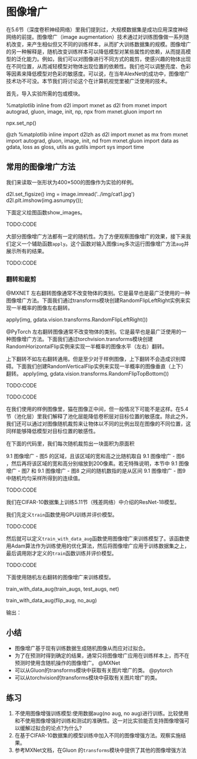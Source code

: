 

<!--
 * @version:
 * @Author:  StevenJokes https://github.com/StevenJokes
 * @Date: 2020-07-05 12:45:12
 * @LastEditors:  StevenJokes https://github.com/StevenJokes
 * @LastEditTime: 2020-07-05 13:26:31
 * @Description:translate
 * @TODO::
 * @Reference:https://github.com/ShusenTang/Dive-into-DL-PyTorch/blob/master/code/chapter09_computer-vision/9.1_image-augmentation.ipynb
 * https://www.bookstack.cn/read/Dive-into-DL-PyTorch/7d7146b08fed41ee.md
 * http://preview.d2l.ai/d2l-en/PR-1110/chapter_computer-vision/image-augmentation.html
 * https://zh.d2l.ai/chapter_computer-vision/image-augmentation.html
-->

# 图像增广

在5.6节（深度卷积神经网络）里我们提到过，大规模数据集是成功应用深度神经网络的前提。图像增广（image augmentation）技术通过对训练图像做一系列随机改变，来产生相似但又不同的训练样本，从而扩大训练数据集的规模。图像增广的另一种解释是，随机改变训练样本可以降低模型对某些属性的依赖，从而提高模型的泛化能力。例如，我们可以对图像进行不同方式的裁剪，使感兴趣的物体出现在不同位置，从而减轻模型对物体出现位置的依赖性。我们也可以调整亮度、色彩等因素来降低模型对色彩的敏感度。可以说，在当年AlexNet的成功中，图像增广技术功不可没。本节我们将讨论这个在计算机视觉里被广泛使用的技术。

首先，导入实验所需的包或模块。

%matplotlib inline
from d2l import mxnet as d2l
from mxnet import autograd, gluon, image, init, np, npx
from mxnet.gluon import nn

npx.set_np()

@zh
%matplotlib inline
import d2lzh as d2l
import mxnet as mx
from mxnet import autograd, gluon, image, init, nd
from mxnet.gluon import data as gdata, loss as gloss, utils as gutils
import sys
import time

## 常用的图像增广方法

我们来读取一张形状为400×500的图像作为实验的样例。

d2l.set_figsize()
img = image.imread('../img/cat1.jpg')
d2l.plt.imshow(img.asnumpy());

下面定义绘图函数show_images。

TODO:CODE

大部分图像增广方法都有一定的随机性。为了方便观察图像增广的效果，接下来我们定义一个辅助函数`apply`。这个函数对输入图像`img`多次运行图像增广方法`aug`并展示所有的结果。

TODO:CODE

### 翻转和裁剪

@MXNET
左右翻转图像通常不改变物体的类别。它是最早也是最广泛使用的一种图像增广方法。下面我们通过transforms模块创建RandomFlipLeftRight实例来实现一半概率的图像左右翻转。

apply(img, gdata.vision.transforms.RandomFlipLeftRight())

@PyTorch
左右翻转图像通常不改变物体的类别。它是最早也是最广泛使用的一种图像增广方法。下面我们通过torchvision.transforms模块创建RandomHorizontalFlip实例来实现一半概率的图像水平（左右）翻转。

上下翻转不如左右翻转通用。但是至少对于样例图像，上下翻转不会造成识别障碍。下面我们创建RandomVerticalFlip实例来实现一半概率的图像垂直（上下）翻转。
apply(img, gdata.vision.transforms.RandomFlipTopBottom())


TODO:CODE



TODO:CODE

在我们使用的样例图像里，猫在图像正中间，但一般情况下可能不是这样。在5.4节（池化层）里我们解释了池化层能降低卷积层对目标位置的敏感度。除此之外，我们还可以通过对图像随机裁剪来让物体以不同的比例出现在图像的不同位置，这同样能够降低模型对目标位置的敏感性。

在下面的代码里，我们每次随机裁剪出一块面积为原面积



9.1 图像增广 - 图5 的区域，且该区域的宽和高之比随机取自 9.1 图像增广 - 图6 ，然后再将该区域的宽和高分别缩放到200像素。若无特殊说明，本节中 9.1 图像增广 - 图7 和 9.1 图像增广 - 图8 之间的随机数指的是从区间 9.1 图像增广 - 图9 中随机均匀采样所得到的连续值。

TODO:CODE

我们在CIFAR-10数据集上训练5.11节（残差网络）中介绍的ResNet-18模型。

我们先定义`train`函数使用GPU训练并评价模型。

TODO:CODE




然后就可以定义`train_with_data_aug`函数使用图像增广来训练模型了。该函数使用Adam算法作为训练使用的优化算法，然后将图像增广应用于训练数据集之上，最后调用刚才定义的`train`函数训练并评价模型。

TODO:CODE

下面使用随机左右翻转的图像增广来训练模型。

train_with_data_aug(train_augs, test_augs, net)

train_with_data_aug(flip_aug, no_aug)

输出：

## 小结

* 图像增广基于现有训练数据生成随机图像从而应对过拟合。
* 为了在预测时得到确定的结果，通常只将图像增广应用在训练样本上，而不在预测时使用含随机操作的图像增广。
@MXNet
* 可以从Gluon的transforms模块中获取有关图片增广的类。
@pytorch
* 可以从torchvision的transforms模块中获取有关图片增广的类。

## 练习

1. 不使用图像增强训练模型:使用数据aug(no aug, no aug)进行训练。比较使用和不使用图像增强时训练和测试的准确性。这一对比实验能否支持图像增强可以缓解过拟合的论点?为什么?
1. 在基于CIFAR-10数据集的模型训练中加入不同的图像增强方法。观察实施结果。
1. 参考MXNet文档，在Gluon 的`transforms`模块中提供了其他的图像增强方法
